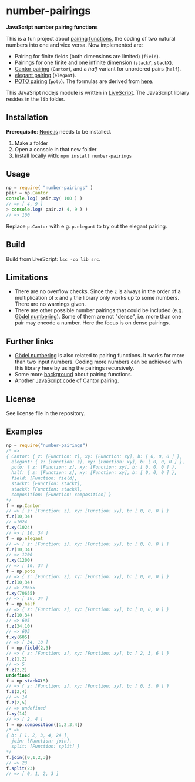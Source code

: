 # number-pairings

**JavaScript number pairing functions**

This is a fun project about [pairing functions](https://en.wikipedia.org/wiki/Pairing_function), the coding of two natural numbers into one and vice versa. Now implemented are:

- Pairing for finite fields (both dimensions are limited) (`field`).
- Pairings for one finite and one infinite dimension (`stackY`, `stackX`).
- [Cantor pairing](https://en.wikipedia.org/wiki/Pairing_function) (`Cantor`), and a *half* variant for unordered pairs (`half`).
- [elegant pairing](https://www.google.ch/url?sa=t&rct=j&q=&esrc=s&source=web&cd=1&cad=rja&uact=8&ved=0ahUKEwjUtpeoj_bRAhXDVxoKHYJBCGwQFggoMAA&url=http%3A%2F%2Fszudzik.com%2FElegantPairing.pdf&usg=AFQjCNHlytYIHiOiE0jqc8McfJwheyft8g) (`elegant`).
- [POTO pairing](https://ch.mathworks.com/matlabcentral/fileexchange/44253-three-different-bijections-or-pairing-functions-between-n-and-n%5E2--including-cantor-polynomials-) (`poto`). The formulas are derived from [here](http://www.cs.umb.edu/~marc/cs620/theo10-06.pdf).

This JavaSript nodejs module is written in [LiveScript](http://livescript.net/). The JavaScript library resides in the `lib` folder.

## Installation

**Prerequisite**: [Node.js](https://nodejs.org/en/) needs to be installed.

1. Make a folder
2. Open a console in that new folder
3. Install locally with: `npm install number-pairings`

## Usage

```javascript
np = require( "number-pairings" )
pair = np.Cantor
console.log( pair.xy( 100 ) )
// => [ 4, 9 ]
> console.log( pair.z( 4, 9 ) )
// => 100
```

Replace `p.Cantor` with e.g. `p.elegant` to try out the elegant pairing.

## Build
Build from LiveScript: `lsc -co lib src`.

## Limitations

- There are no overflow checks. Since the `z` is always in the order of a multiplication of `x` and `y` the library only works up to some numbers. There are no warnings given.
- There are other possible number pairings that could be included (e.g. [Gödel numbering](https://en.wikipedia.org/wiki/G%C3%B6del_numbering)). Some of them are not "dense", i.e. more than one pair may encode a number. Here the focus is on dense pairings.

## Further links

- [Gödel numbering](https://en.wikipedia.org/wiki/G%C3%B6del_numbering) is also related to pairing functions. It works for more than two input numbers. Coding more numbers can be achieved with this library here by using the pairings recursively.
- Some more [background](http://www.cs.upc.edu/~alvarez/calculabilitat/enumerabilitat.pdf) about pairing functions.
- Another [JavaScript code](https://codepen.io/LiamKarlMitchell/pen/xnEca) of Cantor pairing.

## License

See license file in the repository.

## Examples

```javascript
np = require("number-pairings")
/* =>
{ Cantor: { z: [Function: z], xy: [Function: xy], b: [ 0, 0, 0 ] },
  elegant: { z: [Function: z], xy: [Function: xy], b: [ 0, 0, 0 ] },
  poto: { z: [Function: z], xy: [Function: xy], b: [ 0, 0, 0 ] },
  half: { z: [Function: z], xy: [Function: xy], b: [ 0, 0, 0 ] },
  field: [Function: field],
  stackY: [Function: stackY],
  stackX: [Function: stackX],
  composition: [Function: composition] }
*/
f = np.Cantor
// => { z: [Function: z], xy: [Function: xy], b: [ 0, 0, 0 ] }
f.z(10,34)
// =1024
f.xy(1024)
// => [ 10, 34 ]
f = np.elegant
// => { z: [Function: z], xy: [Function: xy], b: [ 0, 0, 0 ] }
f.z(10,34)
// => 1200
f.xy(1200)
// => [ 10, 34 ]
f = np.poto
// => { z: [Function: z], xy: [Function: xy], b: [ 0, 0, 0 ] }
f.z(10,34)
// => 70655
f.xy(70655)
// => [ 10, 34 ]
f = np.half
// => { z: [Function: z], xy: [Function: xy], b: [ 0, 0, 0 ] }
f.z(10,34)
// => 605
f.z(34,10)
// => 605
f.xy(605)
// => [ 34, 10 ]
f = np.field(2,3)
// => { z: [Function: z], xy: [Function: xy], b: [ 2, 3, 6 ] }
f.z(1,2)
// => 5
f.z(2,2)
undefined
f = np.stackX(5)
// => { z: [Function: z], xy: [Function: xy], b: [ 0, 5, 0 ] }
f.z(2,4)
// => 14
f.z(2,5)
// => undefined
f.xy(14)
// => [ 2, 4 ]
f = np.composition([1,2,3,4])
/* =>
{ b: [ 1, 2, 3, 4, 24 ],
  join: [Function: join],
  split: [Function: split] }
*/
f.join([0,1,2,3])
// => 23
f.split(23)
// => [ 0, 1, 2, 3 ]
```
